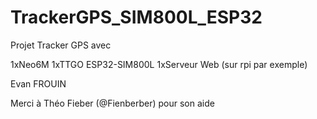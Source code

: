# TrackerGPS_SIM800L_ESP32

Projet Tracker GPS avec

1xNeo6M
1xTTGO ESP32-SIM800L
1xServeur Web (sur rpi par exemple)

Evan FROUIN

Merci à Théo Fieber (@Fienberber) pour son aide
